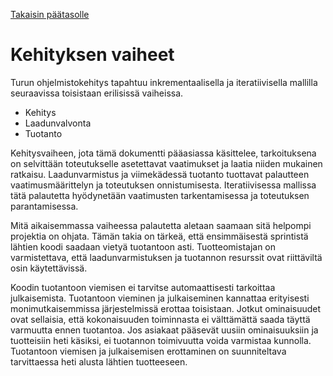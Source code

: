 [Takaisin päätasolle](./README.md)

# Kehityksen vaiheet

Turun ohjelmistokehitys tapahtuu inkrementaalisella ja iteratiivisella mallilla
seuraavissa toisistaan erilisissä vaiheissa.

 * Kehitys
 * Laadunvalvonta
 * Tuotanto

Kehitysvaiheen, jota tämä dokumentti pääasiassa käsittelee, tarkoituksena on
selvittään toteutukselle asetettavat vaatimukset ja laatia niiden mukainen
ratkaisu. Laadunvarmistus ja viimekädessä tuotanto tuottavat palautteen
vaatimusmäärittelyn ja toteutuksen onnistumisesta. Iteratiivisessa mallissa tätä
palautetta hyödynetään vaatimusten tarkentamisessa ja toteutuksen
parantamisessa.

Mitä aikaisemmassa vaiheessa palautetta aletaan saamaan sitä helpompi projektia
on ohjata. Tämän takia on tärkeä, että ensimmäisestä sprintistä lähtien koodi
saadaan vietyä tuotantoon asti. Tuotteomistajan on varmistettava, että
laadunvarmistuksen ja tuotannon resurssit ovat riittäviltä osin käytettävissä.

Koodin tuotantoon viemisen ei tarvitse automaattisesti tarkoittaa julkaisemista.
Tuotantoon vieminen ja julkaiseminen kannattaa erityisesti monimutkaisemmissa
järjestelmissä erottaa toisistaan.  Jotkut ominaisuudet ovat sellaisia, että
kokonaisuuden toiminnasta ei välttämättä saada täyttä varmuutta ennen
tuotantoa. Jos asiakaat pääsevät uusiin ominaisuuksiin ja tuotteisiin heti
käsiksi, ei tuotannon toimivuutta voida varmistaa kunnolla.  Tuotantoon viemisen
ja julkaisemisen erottaminen on suunniteltava tarvittaessa heti alusta lähtien
tuotteeseen.


